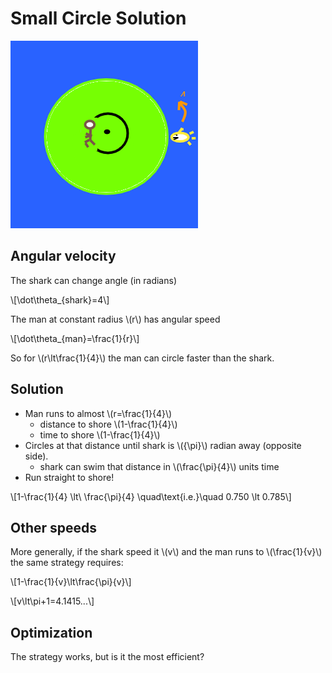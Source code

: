 # Small Circle Solution

![circle](circle.png)

## Angular velocity

The shark can change angle (in radians)

\\[\dot\theta\_{shark}=4\\]

The man at constant radius \\(r\\) has angular speed

\\[\dot\theta\_{man}=\\frac{1}{r}\\]

So for \\(r\lt\frac{1}{4}\\) the man can circle faster than the shark.

## Solution

* Man runs to almost \\(r=\frac{1}{4}\\)
  * distance to shore \\(1-\frac{1}{4}\\)
  * time to shore \\(1-\frac{1}{4}\\)
* Circles at that distance until shark is \\({\pi}\\) radian away (opposite side).
  * shark can swim that distance in \\(\frac{\pi}{4}\\) units time
* Run straight to shore!

\\[1-\frac{1}{4} \lt\ \frac{\pi}{4} \\quad\text{i.e.}\\quad 0.750 \lt 0.785\\]

## Other speeds

More generally, if the shark speed it \\(v\\) and the man runs to \\(\frac{1}{v}\\) the same strategy requires:

\\[1-\frac{1}{v}\lt\frac\{\pi}{v}\\]

\\[v\lt\pi+1=4.1415...\\]

## Optimization

The strategy works, but is it the most efficient?



